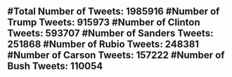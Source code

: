 #Total Number of Tweets: 1985916 
#Number of Trump Tweets: 915973
#Number of Clinton Tweets: 593707
#Number of Sanders Tweets: 251868
#Number of Rubio Tweets: 248381
#Number of Carson Tweets: 157222
#Number of Bush Tweets: 110054
---
